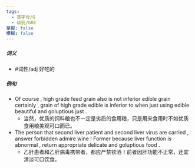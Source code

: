 ```yaml
---
tags:
  - 首字母/G
  - 级别/GRE
掌握: false
模糊: false
---
```

##### 词义
- #词性/adj  好吃的
##### 例句
- Of course , high grade feed grain also is not inferior edible grain certainly , grain of high grade edible is inferior to when just using edible beautiful and goluptious just .
	- 当然，优质的饲料粮也不一定是劣质的食用粮，只是用来食用时不如优质食用粮美观可口而已。
- The person that second liver patient and second liver virus are carried , answer forbidden admire wine ! Former because liver function is abnormal , return appropriate delicate and goluptious food .
	- 乙肝患者和乙肝病毒携带者，都应严禁钦酒！前者因肝功能不正常，还宜清淡可口饮食。
